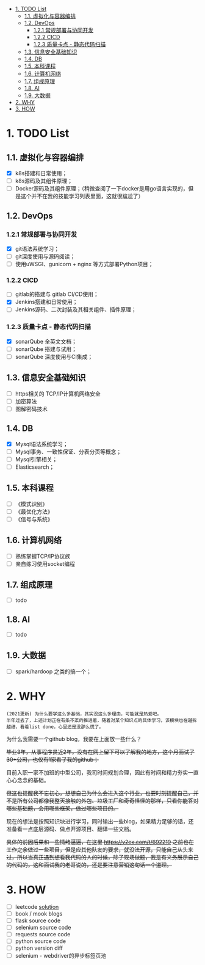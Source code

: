 - [1. TODO List](#1-todo-list)
  - [1.1. 虚拟化与容器编排](#11-虚拟化与容器编排)
  - [1.2. DevOps](#12-devops)
    - [1.2.1 常规部署与协同开发](#121-常规部署与协同开发)
    - [1.2.2 CICD](#122-cicd)
    - [1.2.3 质量卡点 - 静态代码扫描](#123-质量卡点---静态代码扫描)
  - [1.3. 信息安全基础知识](#13-信息安全基础知识)
  - [1.4. DB](#14-db)
  - [1.5. 本科课程](#15-本科课程)
  - [1.6. 计算机网络](#16-计算机网络)
  - [1.7. 组成原理](#17-组成原理)
  - [1.8. AI](#18-ai)
  - [1.9. 大数据](#19-大数据)
- [2. WHY](#2-why)
- [3. HOW](#3-how)

# 1. TODO List
## 1.1. 虚拟化与容器编排
- [x] k8s搭建和日常使用；
- [ ] k8s源码及其组件原理；
- [ ] Docker源码及其组件原理；（稍微查阅了一下docker是用go语言实现的，但是这个并不在我的技能学习列表里面，这就很尴尬了）

## 1.2. DevOps
### 1.2.1 常规部署与协同开发
- [x] git语法系统学习；
- [ ] git深度使用与源码阅读；
- [ ] 使用uWSGI、gunicorn + nginx 等方式部署Python项目；
### 1.2.2 CICD
- [ ] gitlab的搭建与 gitlab CI/CD使用；
- [x] Jenkins搭建和日常使用；
- [ ] Jenkins源码、二次封装及其相关组件、插件原理；
### 1.2.3 质量卡点 - 静态代码扫描
- [x] sonarQube 全英文文档；
- [ ] sonarQube 搭建与试用；
- [ ] sonarQube 深度使用与CI集成；
## 1.3. 信息安全基础知识
- [ ] https相关的 TCP/IP计算机网络安全
- [ ] 加密算法
- [ ] 图解密码技术
## 1.4. DB
- [x] Mysql语法系统学习；
- [ ] Mysql事务、一致性保证、分表分页等概念；
- [ ] Mysql引擎相关；
- [ ] Elasticsearch；
## 1.5. 本科课程
- [ ] 《模式识别》
- [ ] 《最优化方法》
- [ ] 《信号与系统》

## 1.6. 计算机网络
- [ ] 熟练掌握TCP/IP协议族
- [ ] 亲自练习使用socket编程

## 1.7. 组成原理
- [ ] todo
## 1.8. AI
- [ ] todo

## 1.9. 大数据
- [ ] spark/hardoop 之类的搞一个；
# 2. WHY
    (2021更新) 为什么要学这么多基础，其实没这么多理由，可能就是热爱吧。
    半年过去了，上述计划正在有条不紊的推进着，随着对某个知识点的具体学习，该模块也在越拆越细，看着list done，心里还是没那么慌了。



为什么我需要一个github blog，我要在上面放一些什么？

~~毕业3年，从事程序员近2年，没有在网上留下可以了解我的地方，这个月面试了30+公司，也仅有1家看了我的github；~~

目前入职一家不加班的中型公司，我司时间规划合理，因此有时间和精力夯实一直心心念念的基础。

~~但这也提醒我不忘初心，想想自己为什么会进入这个行业，也要时刻提醒自己，并不是所有公司都像我整天接触的外包、垃圾工厂和奇奇怪怪的那样，只看你能答对哪些基础题，会用哪些框架，做过哪些项目的。~~

现在的想法是按照知识块进行学习，同时输出一些blog，如果精力足够的话，还准备看一点底层源码、做点开源项目、翻译一些文档。

~~具体的前因后果和一些情绪逼逼，在这里  <https://v2ex.com/t/692219>  之前也在工作之余做过一些项目，但是应其他队友的要求，就没法开源，只能自己从头来过，所以当真正遇到想看我代码的人的时候，除了现场做题，我是有义务展示自己的代码的，这和面试我的老哥说的，还是要注意营销这句话一个道理。~~

# 3. HOW
- [ ] leetcode [solution](./数据结构的轮子与算法.md)
- [ ] book / mook blogs 
- [ ] flask source code
- [ ] selenium source code
- [ ] requests source code
- [ ] python source code
- [ ] python version diff
- [ ] selenium - webdriver的异步标签页池
